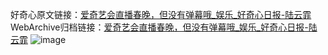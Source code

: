 好奇心原文链接：[爱奇艺会直播春晚，但没有弹幕哦_娱乐_好奇心日报-陆云霏](https://www.qdaily.com/articles/6148.html)
WebArchive归档链接：[爱奇艺会直播春晚，但没有弹幕哦_娱乐_好奇心日报-陆云霏](http://web.archive.org/web/20161220012847/http://www.qdaily.com:80/articles/6148.html)
![image](http://ww3.sinaimg.cn/large/007d5XDply1g3w9m3lta7j30u02g2b29)